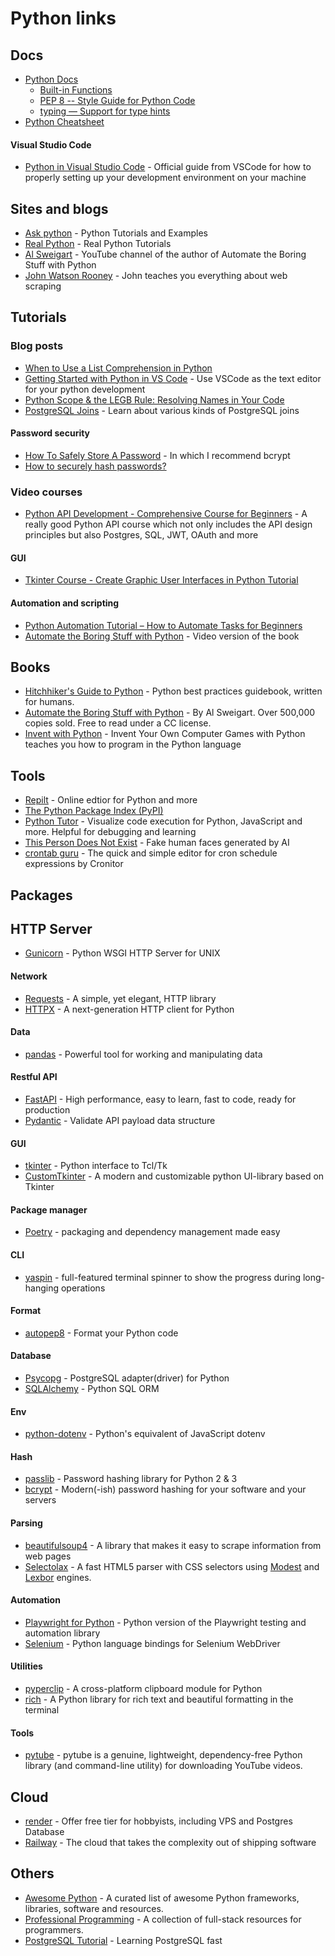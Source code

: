 # Python links

## Docs

- [Python Docs](https://docs.python.org/3/)
  - [Built-in Functions](https://docs.python.org/3/library/functions.html)
  - [PEP 8 -- Style Guide for Python Code](https://www.python.org/dev/peps/pep-0008/)
  - [typing — Support for type hints](https://docs.python.org/3/library/typing.html)
- [Python Cheatsheet](https://www.pythoncheatsheet.org/)

#### Visual Studio Code

- [Python in Visual Studio Code](https://code.visualstudio.com/docs/languages/python) - Official guide from VSCode for how to properly setting up your development environment on your machine

## Sites and blogs

- [Ask python](https://www.askpython.com/) - Python Tutorials and Examples
- [Real Python](https://realpython.com/) - Real Python Tutorials
- [Al Sweigart](https://www.youtube.com/@Albert10110) - YouTube channel of the author of Automate the Boring Stuff with Python
- [John Watson Rooney](https://www.youtube.com/@JohnWatsonRooney) - John teaches you everything about web scraping

## Tutorials

### Blog posts

- [When to Use a List Comprehension in Python](https://realpython.com/list-comprehension-python/)
- [Getting Started with Python in VS Code](https://code.visualstudio.com/docs/python/python-tutorial) - Use VSCode as the text editor for your python development
- [Python Scope & the LEGB Rule: Resolving Names in Your Code](https://realpython.com/python-scope-legb-rule/)
- [PostgreSQL Joins](https://www.postgresqltutorial.com/postgresql-tutorial/postgresql-joins/) - Learn about various kinds of PostgreSQL joins

#### Password security

- [How To Safely Store A Password](https://codahale.com/how-to-safely-store-a-password/) - In which I recommend bcrypt
- [How to securely hash passwords?](https://security.stackexchange.com/questions/211/how-to-securely-hash-passwords/31846#31846)

### Video courses

- [Python API Development - Comprehensive Course for Beginners](https://www.youtube.com/watch?v=0sOvCWFmrtA&t=17904s&ab_channel=freeCodeCamp.org) - A really good Python API course which not only includes the API design principles but also Postgres, SQL, JWT, OAuth and more

#### GUI

- [Tkinter Course - Create Graphic User Interfaces in Python Tutorial](https://www.youtube.com/watch?v=YXPyB4XeYLA)

#### Automation and scripting

- [Python Automation Tutorial – How to Automate Tasks for Beginners](https://www.youtube.com/watch?v=s8XjEuplx_U)
- [Automate the Boring Stuff with Python](https://www.youtube.com/playlist?list=PL0-84-yl1fUnRuXGFe_F7qSH1LEnn9LkW) - Video version of the book

## Books

- [Hitchhiker's Guide to Python](https://github.com/realpython/python-guide) - Python best practices guidebook, written for humans.
- [Automate the Boring Stuff with Python](https://automatetheboringstuff.com/) - By Al Sweigart. Over 500,000 copies sold. Free to read under a CC license.
- [Invent with Python](https://inventwithpython.com/invent4thed/) - Invent Your Own Computer Games with Python teaches you how to program in the Python language

## Tools

- [Repilt](https://replit.com/~) - Online edtior for Python and more
- [The Python Package Index (PyPI)](https://pypi.org/)
- [Python Tutor](https://pythontutor.com/) - Visualize code execution for Python, JavaScript and more. Helpful for debugging and learning
- [This Person Does Not Exist](https://thispersondoesnotexist.com/) - Fake human faces generated by AI
- [crontab guru](https://crontab.guru/) - The quick and simple editor for cron schedule expressions by Cronitor

## Packages

## HTTP Server

- [Gunicorn](https://github.com/benoitc/gunicorn) - Python WSGI HTTP Server for UNIX

#### Network

- [Requests](https://github.com/psf/requests) - A simple, yet elegant, HTTP library
- [HTTPX](https://github.com/encode/httpx/) - A next-generation HTTP client for Python

#### Data

- [pandas](https://github.com/pandas-dev/pandas/) - Powerful tool for working and manipulating data

#### Restful API

- [FastAPI](https://fastapi.tiangolo.com/) - High performance, easy to learn, fast to code, ready for production
- [Pydantic](https://docs.pydantic.dev/) - Validate API payload data structure

#### GUI

- [tkinter](https://docs.python.org/3/library/tkinter.html) - Python interface to Tcl/Tk
- [CustomTkinter](https://github.com/TomSchimansky/CustomTkinter) - A modern and customizable python UI-library based on Tkinter

#### Package manager

- [Poetry](https://github.com/python-poetry/poetry) - packaging and dependency management made easy

#### CLI

- [yaspin](https://github.com/pavdmyt/yaspin) - full-featured terminal spinner to show the progress during long-hanging operations

#### Format

- [autopep8](https://github.com/hhatto/autopep8) - Format your Python code

#### Database

- [Psycopg](https://www.psycopg.org/) - PostgreSQL adapter(driver) for Python
- [SQLAlchemy](https://www.sqlalchemy.org/) - Python SQL ORM

#### Env

- [python-dotenv](https://github.com/theskumar/python-dotenv) - Python's equivalent of JavaScript dotenv

#### Hash

- [passlib](https://passlib.readthedocs.io/en/stable/) - Password hashing library for Python 2 & 3
- [bcrypt](https://github.com/pyca/bcrypt/) - Modern(-ish) password hashing for your software and your servers

#### Parsing

- [beautifulsoup4](https://pypi.org/project/beautifulsoup4/) - A library that makes it easy to scrape information from web pages
- [Selectolax](https://github.com/rushter/selectolax) - A fast HTML5 parser with CSS selectors using [Modest](https://github.com/lexborisov/Modest/) and [Lexbor](https://github.com/lexbor/lexbor) engines.

#### Automation

- [Playwright for Python](https://github.com/microsoft/playwright-python) - Python version of the Playwright testing and automation library
- [Selenium](https://pypi.org/project/selenium/) - Python language bindings for Selenium WebDriver

#### Utilities

- [pyperclip](https://pypi.org/project/pyperclip/) - A cross-platform clipboard module for Python
- [rich](https://github.com/Textualize/rich) - A Python library for rich text and beautiful formatting in the terminal

#### Tools

- [pytube](https://github.com/pytube/pytube) - pytube is a genuine, lightweight, dependency-free Python library (and command-line utility) for downloading YouTube videos.

## Cloud

- [render](https://render.com/) - Offer free tier for hobbyists, including VPS and Postgres Database
- [Railway](https://railway.app/) - The cloud that takes the complexity out of shipping software

## Others

- [Awesome Python](https://github.com/vinta/awesome-python) - A curated list of awesome Python frameworks, libraries, software and resources.
- [Professional Programming](https://github.com/charlax/professional-programming) - A collection of full-stack resources for programmers.
- [PostgreSQL Tutorial](https://www.postgresqltutorial.com/) - Learning PostgreSQL fast
